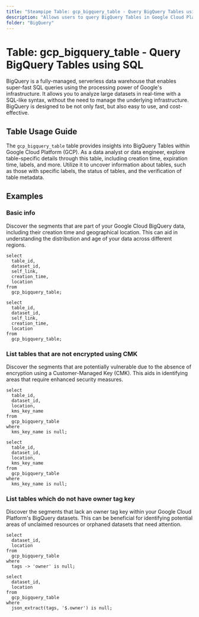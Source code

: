 ```yaml
---
title: "Steampipe Table: gcp_bigquery_table - Query BigQuery Tables using SQL"
description: "Allows users to query BigQuery Tables in Google Cloud Platform (GCP), specifically the table details including creation time, expiration time, labels, and more."
folder: "BigQuery"
---
```


# Table: gcp_bigquery_table - Query BigQuery Tables using SQL

BigQuery is a fully-managed, serverless data warehouse that enables super-fast SQL queries using the processing power of Google's infrastructure. It allows you to analyze large datasets in real-time with a SQL-like syntax, without the need to manage the underlying infrastructure. BigQuery is designed to be not only fast, but also easy to use, and cost-effective.

## Table Usage Guide

The `gcp_bigquery_table` table provides insights into BigQuery Tables within Google Cloud Platform (GCP). As a data analyst or data engineer, explore table-specific details through this table, including creation time, expiration time, labels, and more. Utilize it to uncover information about tables, such as those with specific labels, the status of tables, and the verification of table metadata.

## Examples

### Basic info
Discover the segments that are part of your Google Cloud BigQuery data, including their creation time and geographical location. This can aid in understanding the distribution and age of your data across different regions.

```sql+postgres
select
  table_id,
  dataset_id,
  self_link,
  creation_time,
  location
from
  gcp_bigquery_table;
```

```sql+sqlite
select
  table_id,
  dataset_id,
  self_link,
  creation_time,
  location
from
  gcp_bigquery_table;
```

### List tables that are not encrypted using CMK
Discover the segments that are potentially vulnerable due to the absence of encryption using a Customer-Managed Key (CMK). This aids in identifying areas that require enhanced security measures.

```sql+postgres
select
  table_id,
  dataset_id,
  location,
  kms_key_name
from
  gcp_bigquery_table
where
  kms_key_name is null;
```

```sql+sqlite
select
  table_id,
  dataset_id,
  location,
  kms_key_name
from
  gcp_bigquery_table
where
  kms_key_name is null;
```

### List tables which do not have owner tag key
Discover the segments that lack an owner tag key within your Google Cloud Platform's BigQuery datasets. This can be beneficial for identifying potential areas of unclaimed resources or orphaned datasets that need attention.

```sql+postgres
select
  dataset_id,
  location
from
  gcp_bigquery_table
where
  tags -> 'owner' is null;
```

```sql+sqlite
select
  dataset_id,
  location
from
  gcp_bigquery_table
where
  json_extract(tags, '$.owner') is null;
```